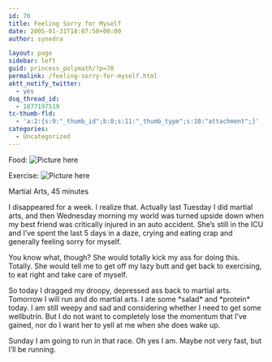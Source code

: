 ```yaml
---
id: 70
title: Feeling Sorry for Myself
date: 2005-01-31T18:07:50+00:00
author: synedra

layout: page
sidebar: left
guid: princess_polymath/?p=70
permalink: /feeling-sorry-for-myself.html
aktt_notify_twitter:
  - yes
dsq_thread_id:
  - 1877197519
tc-thumb-fld:
  - 'a:2:{s:9:"_thumb_id";b:0;s:11:"_thumb_type";s:10:"attachment";}'
categories:
  - Uncategorized
---
```

Food: ![Picture here](http://fitness.domestigirl.com/images/stars_3_10.gif)
  
Exercise: ![Picture here](http://fitness.domestigirl.com/images/stars_3_30.gif)
  
Martial Arts, 45 minutes
  
I disappeared for a week. I realize that. Actually last Tuesday I did martial arts, and then Wednesday morning my world was turned upside down when my best friend was critically injured in an auto accident. She&#8217;s still in the ICU and I&#8217;ve spent the last 5 days in a daze, crying and eating crap and generally feeling sorry for myself.
  
You know what, though? She would totally kick my ass for doing this. Totally. She would tell me to get off my lazy butt and get back to exercising, to eat right and take care of myself.
  
So today I dragged my droopy, depressed ass back to martial arts. Tomorrow I will run and do martial arts. I ate some \*salad\* and \*protein\* today. I am still weepy and sad and considering whether I need to get some wellbutrin. But I do not want to completely lose the momentum that I&#8217;ve gained, nor do I want her to yell at me when she does wake up.
  
Sunday I am going to run in that race. Oh yes I am. Maybe not very fast, but I&#8217;ll be running.